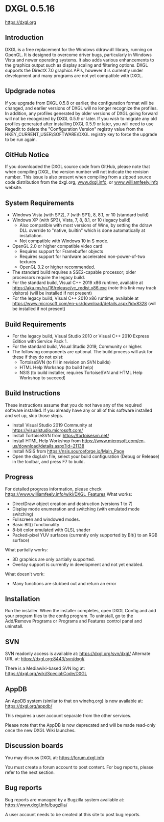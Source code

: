 # DXGL 0.5.16
https://dxgl.org

## Introduction
DXGL is a free replacement for the Windows ddraw.dll library, running on OpenGL. It is designed to overcome driver bugs, particularly in Windows Vista and newer operating systems. It also adds various enhancements to the graphics output such as display scaling and filtering options. DXGL supports the DirectX 7.0 graphics APIs, however it is currently under development and many programs are not yet compatible with DXGL.

## Updgrade notes
If you upgrade from DXGL 0.5.8 or earlier, the configuration format will be changed, and earlier versions of DXGL will no longer recognize the profiles.
In addition, any profiles generated by older versions of DXGL going forward will not be recognized by DXGL 0.5.9 or later.
If you wish to migrate any old profiles generated after installing DXGL 0.5.9 or later, you will need to use Regedit to delete the "Configuration Version" registry value from the HKEY_CURRENT_USER\SOFTWARE\DXGL registry key to force the upgrade to be run again.

## GitHub Notice
If you downloaded the DXGL source code from GitHub, please note that when compiling DXGL, the version number will not indicate the revision number.  This issue is also present when compiling from a zipped source code distribution from the dxgl.org, www.dxgl.info, or www.williamfeely.info website.

## System Requirements

* Windows Vista (with SP2), 7 (with SP1), 8, 8.1, or 10 (standard build)
* Windows XP (with SP3), Vista, 7, 8, 8.1, or 10 (legacy build)
  * Also compatible with most versions of Wine, by setting the ddraw DLL override to "native, builtin" which is done automatically at installation.
  * Not compatible with Windows 10 in S mode.
* OpenGL 2.0 or higher compatible video card
  * Requires support for Framebuffer objects
  * Requires support for hardware accelerated non-power-of-two textures
  * OpenGL 3.2 or higher recommended.
* The standard build requires a SSE2-capable processor; older processors require the legacy build.
* For the standard build, Visual C++ 2019 x86 runtime, available at https://aka.ms/vs/16/release/vc_redist.x86.exe (note this link may track visitors) (will be installed if not present)
* For the legacy build, Visual C++ 2010 x86 runtime, available at https://www.microsoft.com/en-us/download/details.aspx?id=8328 (will be installed if not present)

## Build Requirements
* For the legacy build, Visual Studio 2010 or Visual C++ 2010 Express Edition with Service Pack 1.
* For the standard build, Visual Studio 2019, Community or higher.
* The following components are optional.  The build process will ask for these if they do not exist:
  * TortoiseSVN (to fill in revision on SVN builds)
  * HTML Help Workshop (to build help)
  * NSIS (to build installer, requires TortoiseSVN and HTML Help Workshop to succeed)

## Build Instructions
These instructions assume that you do not have any of the required software installed. If you already have any or all of this software installed and set up, skip those steps.
* Install Visual Studio 2019 Community at https://visualstudio.microsoft.com/
* Install TortoiseSVN from https://tortoisesvn.net/
* Install HTML Help Workshop from https://www.microsoft.com/en-us/download/details.aspx?id=21138
* Install NSIS from https://nsis.sourceforge.io/Main_Page
* Open the dxgl.sln file, select your build configuration (Debug or Release) in the toolbar, and press F7 to build.

## Progress
For detailed progress information, please check https://www.williamfeely.info/wiki/DXGL_Features
What works:
* DirectDraw object creation and destruction (versions 1 to 7)
* Display mode enumeration and switching (with emulated mode switching)
* Fullscreen and windowed modes.
* Basic Blt() functionality
* 8-bit color emulated with GLSL shader
* Packed-pixel YUV surfaces (currently only supported by Blt() to an RGB surface)

What partially works:
* 3D graphics are only partially supported.
* Overlay support is currently in development and not yet enabled.

What doesn't work:
* Many functions are stubbed out and return an error

## Installation

Run the installer.  When the installer completes, open DXGL Config and add your program files to the config program.
To uninstall, go to the Add/Remove Programs or Programs and Features control panel and uninstall.

## SVN

SVN readonly access is available at:
https://dxgl.org/svn/dxgl/
Alternate URL at:
https://dxgl.org:8443/svn/dxgl/

There is a Mediawiki-based SVN log at:
https://dxgl.org/wiki/Special:Code/DXGL

## AppDB

An AppDB system (similar to that on winehq.org) is now available at:
https://dxgl.org/appdb/

This requires a user account separate from the other services.

Please note that the AppDB is now deprecated and will be made read-only once the new DXGL Wiki launches.

## Discussion boards

You may discuss DXGL at:
https://forum.dxgl.info

You must create a forum account to post content.  For bug reports, please refer to the next section.

## Bug reports

Bug reports are managed by a Bugzilla system available at:
https://www.dxgl.info/bugzilla/

A user account needs to be created at this site to post bug reports.
